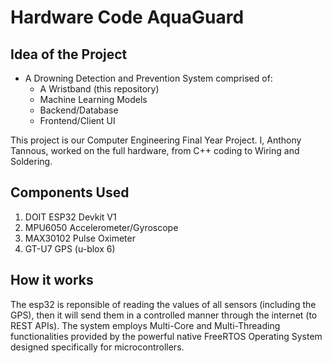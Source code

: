 # Hardware Code AquaGuard
## Idea of the Project
- A Drowning Detection and Prevention System comprised of:
   - A Wristband (this repository)
   - Machine Learning Models
   - Backend/Database
   - Frontend/Client UI

This project is our Computer Engineering Final Year Project. I, Anthony Tannous, worked on the full hardware,
from C++ coding to Wiring and Soldering.

## Components Used
1. DOIT ESP32 Devkit V1
2. MPU6050 Accelerometer/Gyroscope
3. MAX30102 Pulse Oximeter
4. GT-U7 GPS (u-blox 6)

## How it works
The esp32 is reponsible of reading the values of all sensors (including the GPS), then it will send them in a
controlled manner through the internet (to REST APIs). The system employs Multi-Core and Multi-Threading 
functionalities provided by the powerful native FreeRTOS Operating System designed specifically for microcontrollers.
